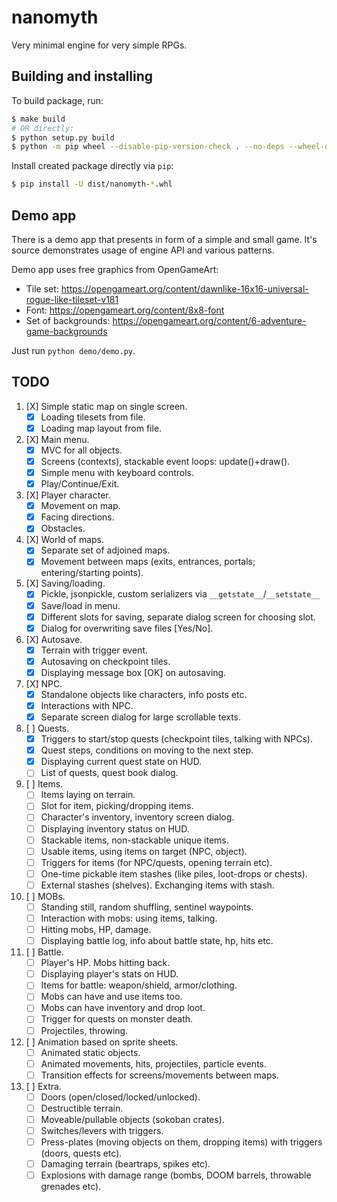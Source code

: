 nanomyth
========

Very minimal engine for very simple RPGs.

Building and installing
-----------------------

To build package, run:

```sh
$ make build
# OR directly:
$ python setup.py build
$ python -m pip wheel --disable-pip-version-check . --no-deps --wheel-dir=dist
```

Install created package directly via `pip`:

```sh
$ pip install -U dist/nanomyth-*.whl
```

Demo app
--------

There is a demo app that presents in form of a simple and small game.
It's source demonstrates usage of engine API and various patterns.

Demo app uses free graphics from OpenGameArt:
- Tile set: <https://opengameart.org/content/dawnlike-16x16-universal-rogue-like-tileset-v181>
- Font: <https://opengameart.org/content/8x8-font>
- Set of backgrounds: <https://opengameart.org/content/6-adventure-game-backgrounds>

Just run `python demo/demo.py`.

TODO
----

1. [X] Simple static map on single screen.
	- [X] Loading tilesets from file.
	- [X] Loading map layout from file.
2. [X] Main menu.
	- [X] MVC for all objects.
	- [X] Screens (contexts), stackable event loops: update()+draw().
	- [X] Simple menu with keyboard controls.
	- [X] Play/Continue/Exit.
3. [X] Player character.
	- [X] Movement on map.
	- [X] Facing directions.
	- [X] Obstacles.
4. [X] World of maps.
	- [X] Separate set of adjoined maps.
	- [X] Movement between maps (exits, entrances, portals; entering/starting points).
5. [X] Saving/loading.
	- [X] Pickle, jsonpickle, custom serializers via `__getstate__`/`__setstate__`
	- [X] Save/load in menu.
	- [X] Different slots for saving, separate dialog screen for choosing slot.
	- [X] Dialog for overwriting save files [Yes/No].
6. [X] Autosave.
	- [X] Terrain with trigger event.
	- [X] Autosaving on checkpoint tiles.
	- [X] Displaying message box [OK] on autosaving.
7. [X] NPC.
	- [X] Standalone objects like characters, info posts etc.
	- [X] Interactions with NPC.
	- [X] Separate screen dialog for large scrollable texts.
8. [ ] Quests.
	- [X] Triggers to start/stop quests (checkpoint tiles, talking with NPCs).
	- [X] Quest steps, conditions on moving to the next step.
	- [X] Displaying current quest state on HUD.
	- [ ] List of quests, quest book dialog.
9. [ ] Items.
	- [ ] Items laying on terrain.
	- [ ] Slot for item, picking/dropping items.
	- [ ] Character's inventory, inventory screen dialog.
	- [ ] Displaying inventory status on HUD.
	- [ ] Stackable items, non-stackable unique items.
	- [ ] Usable items, using items on target (NPC, object).
	- [ ] Triggers for items (for NPC/quests, opening terrain etc).
	- [ ] One-time pickable item stashes (like piles, loot-drops or chests).
	- [ ] External stashes (shelves). Exchanging items with stash.
10. [ ] MOBs.
	- [ ] Standing still, random shuffling, sentinel waypoints.
	- [ ] Interaction with mobs: using items, talking.
	- [ ] Hitting mobs, HP, damage.
	- [ ] Displaying battle log, info about battle state, hp, hits etc.
11. [ ] Battle.
	- [ ] Player's HP. Mobs hitting back.
	- [ ] Displaying player's stats on HUD.
	- [ ] Items for battle: weapon/shield, armor/clothing.
	- [ ] Mobs can have and use items too.
	- [ ] Mobs can have inventory and drop loot.
	- [ ] Trigger for quests on monster death.
	- [ ] Projectiles, throwing.
11. [ ] Animation based on sprite sheets.
	- [ ] Animated static objects.
	- [ ] Animated movements, hits, projectiles, particle events.
	- [ ] Transition effects for screens/movements between maps.
12. [ ] Extra.
	- [ ] Doors (open/closed/locked/unlocked).
	- [ ] Destructible terrain.
	- [ ] Moveable/pullable objects (sokoban crates).
	- [ ] Switches/levers with triggers.
	- [ ] Press-plates (moving objects on them, dropping items) with triggers (doors, quests etc).
	- [ ] Damaging terrain (beartraps, spikes etc).
	- [ ] Explosions with damage range (bombs, DOOM barrels, throwable grenades etc).
